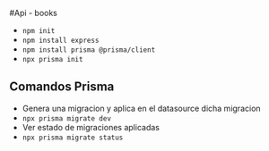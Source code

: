#Api - books

- `npm init`
- `npm install express`
- `npm install prisma @prisma/client`
- `npx prisma init`

## Comandos Prisma

- Genera una migracion y aplica en el datasource dicha migracion
- `npx prisma migrate dev`
- Ver estado de migraciones aplicadas
- `npx prisma migrate status`
